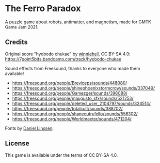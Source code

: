 # The Ferro Paradox

A puzzle game about robots, antimatter, and magnetism, made for GMTK Game Jam 2021.

## Credits

Original score "hyobodo chukae" by [winniehell](https://winniehell.de), CC BY-SA 4.0: https://7point5bits.bandcamp.com/track/hyobodo-chukae

Sound effects from Freesound, thanks to everyone who made them available!

- https://freesound.org/people/Breviceps/sounds/448080/
- https://freesound.org/people/shinephoenixstormcrow/sounds/337049/
- https://freesound.org/people/Gamezger/sounds/398088/
- https://freesound.org/people/maugusto_sfx/sounds/521253/
- https://freesound.org/people/deleted_user_2104797/sounds/324514/
- https://freesound.org/people/totalcult/sounds/388702/
- https://freesound.org/people/shanecutrufello/sounds/556302/
- https://freesound.org/people/Worldmaxter/sounds/471204/

Fonts by [Daniel Linssen](https://managore.itch.io).

## License

This game is available under the terms of CC BY-SA 4.0.
